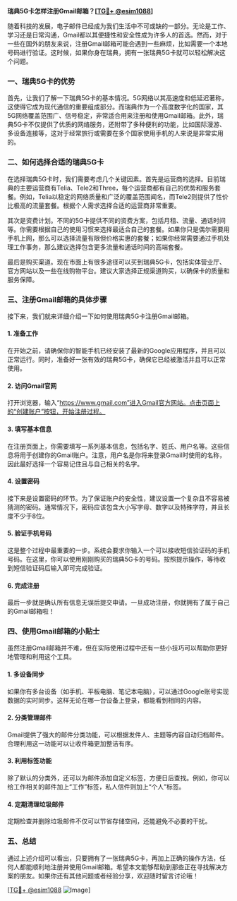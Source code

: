 **瑞典5G卡怎样注册Gmail邮箱？[[TG💪+ @esim1088](https://t.me/s/esim1088)]**

随着科技的发展，电子邮件已经成为我们生活中不可或缺的一部分。无论是工作、学习还是日常沟通，Gmail都以其便捷性和安全性成为许多人的首选。然而，对于一些在国外的朋友来说，注册Gmail邮箱可能会遇到一些麻烦，比如需要一个本地号码进行验证。这时候，如果你身在瑞典，拥有一张瑞典5G卡就可以轻松解决这个问题。

### 一、瑞典5G卡的优势

首先，让我们了解一下瑞典5G卡的基本情况。5G网络以其高速度和低延迟著称，这使得它成为现代通信的重要组成部分。而瑞典作为一个高度数字化的国家，其5G网络覆盖范围广、信号稳定，非常适合用来注册和使用Gmail邮箱。此外，瑞典5G卡不仅提供了优质的网络服务，还附带了多种便利的功能，比如国际漫游、多设备连接等，这对于经常旅行或需要在多个国家使用手机的人来说是非常实用的。

### 二、如何选择合适的瑞典5G卡

在选择瑞典5G卡时，我们需要考虑几个关键因素。首先是运营商的选择。目前瑞典的主要运营商有Telia、Tele2和Three，每个运营商都有自己的优势和服务套餐。例如，Telia以稳定的网络质量和广泛的覆盖范围闻名，而Tele2则提供了性价比极高的流量套餐。根据个人需求选择合适的运营商非常重要。

其次是资费计划。不同的5G卡提供不同的资费方案，包括月租、流量、通话时间等。你需要根据自己的使用习惯来选择最适合自己的套餐。如果你只是偶尔需要用手机上网，那么可以选择流量有限但价格实惠的套餐；如果你经常需要通过手机处理工作事务，那么建议选择包含更多流量和通话时间的高端套餐。

最后是购买渠道。现在市面上有很多途径可以买到瑞典5G卡，包括实体营业厅、官方网站以及一些在线购物平台。建议大家选择正规渠道购买，以确保卡的质量和服务保障。

### 三、注册Gmail邮箱的具体步骤

接下来，我们就来详细介绍一下如何使用瑞典5G卡注册Gmail邮箱。

#### 1. 准备工作

在开始之前，请确保你的智能手机已经安装了最新的Google应用程序，并且可以正常运行。同时，准备好一张有效的瑞典5G卡，确保它已经被激活并且可以正常使用。

#### 2. 访问Gmail官网

打开浏览器，输入“https://www.gmail.com”进入Gmail官方网站。点击页面上的“创建账户”按钮，开始注册过程。

#### 3. 填写基本信息

在注册页面上，你需要填写一系列基本信息，包括名字、姓氏、用户名等。这些信息将用于创建你的Gmail账户。注意，用户名是你将来登录Gmail时使用的名称，因此最好选择一个容易记住且与自己相关的名字。

#### 4. 设置密码

接下来是设置密码的环节。为了保证账户的安全性，建议设置一个复杂且不容易被猜测的密码。通常情况下，密码应该包含大小写字母、数字以及特殊字符，并且长度不少于8位。

#### 5. 验证手机号码

这是整个过程中最重要的一步。系统会要求你输入一个可以接收短信验证码的手机号码。在这里，你可以使用刚刚购买的瑞典5G卡的号码。按照提示操作，等待收到短信验证码后输入即可完成验证。

#### 6. 完成注册

最后一步就是确认所有信息无误后提交申请。一旦成功注册，你就拥有了属于自己的Gmail邮箱啦！

### 四、使用Gmail邮箱的小贴士

虽然注册Gmail邮箱并不难，但在实际使用过程中还有一些小技巧可以帮助你更好地管理和利用这个工具。

#### 1. 多设备同步

如果你有多台设备（如手机、平板电脑、笔记本电脑），可以通过Google账号实现数据的实时同步。这样无论在哪一台设备上登录，都能看到相同的内容。

#### 2. 分类管理邮件

Gmail提供了强大的邮件分类功能，可以根据发件人、主题等内容自动归档邮件。合理利用这一功能可以让收件箱更加整洁有序。

#### 3. 利用标签功能

除了默认的分类外，还可以为邮件添加自定义标签，方便日后查找。例如，你可以给工作相关的邮件加上“工作”标签，私人信件则加上“个人”标签。

#### 4. 定期清理垃圾邮件

定期检查并删除垃圾邮件不仅可以节省存储空间，还能避免不必要的干扰。

### 五、总结

通过上述介绍可以看出，只要拥有了一张瑞典5G卡，再加上正确的操作方法，任何人都能顺利地注册并使用Gmail邮箱。希望本文能够帮助到那些正在寻找解决方案的朋友。如果你还有其他问题或者经验分享，欢迎随时留言讨论哦！

[[TG💪+ @esim1088](https://t.me/s/esim1088) ![Image](https://i.postimg.cc/4NQfJmqS/Snipaste-2025-05-13-00-14-12.png)]